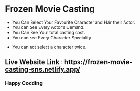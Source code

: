 # Frozen Movie Casting

- You Can Select Your Favourite Character and Hair their Actor.
- You can See Every Actor's Demand.
- You Can See Your total casting cost.
- You can see Every Character Speciality.

* You can not select a character twice.

## Live Website Link : https://frozen-movie-casting-sns.netlify.app/

### Happy Codding
